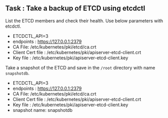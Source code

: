 

## Task : Take a backup of ETCD using etcdctl


List the ETCD members and check their health. Use below parameters with etcdctl.

* ETCDCTL_API=3
* endpoints : https://127.0.0.1:2379
* CA File: /etc/kubernetes/pki/etcd/ca.crt
* Client Cert file : /etc/kubernetes/pki/apiserver-etcd-client.crt
* Key file : /etc/kubernetes/pki/apiserver-etcd-client.key


Take a snapshot of the ETCD and save in the `/root` directory with name `snapshotdb`.

* ETCDCTL_API=3
* endpoints : https://127.0.0.1:2379
* CA File: /etc/kubernetes/pki/etcd/ca.crt
* Client Cert file : /etc/kubernetes/pki/apiserver-etcd-client.crt
* Key file : /etc/kubernetes/pki/apiserver-etcd-client.key
* snapshot name: snapshotdb
